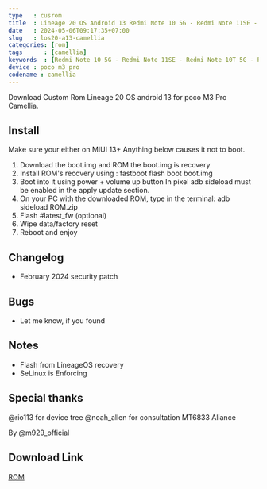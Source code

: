 ```yaml
---
type   : cusrom
title  : Lineage 20 OS Android 13 Redmi Note 10 5G - Redmi Note 11SE - Redmi Note 10T 5G - POCO M3 Pro 5G
date   : 2024-05-06T09:17:35+07:00
slug   : los20-a13-camellia
categories: [rom]
tags      : [camellia]
keywords  : [Redmi Note 10 5G - Redmi Note 11SE - Redmi Note 10T 5G - POCO M3 Pro 5G]
device : poco m3 pro
codename : camellia
---
```


Download Custom Rom Lineage 20 OS android 13 for poco M3 Pro Camellia.

## Install
Make sure your either on MIUI 13+
Anything below causes it not to boot.

1) Download the boot.img and ROM
the boot.img is recovery
2) Install ROM's recovery using :
fastboot flash boot boot.img
3) Boot into it using power + volume up button
In pixel adb sideload must be enabled in the apply update section.
4) On your PC with the downloaded ROM, type in the terminal: adb sideload ROM.zip
5) Flash #latest_fw (optional)
6) Wipe data/factory reset
7) Reboot and enjoy

## Changelog
- February 2024 security patch

## Bugs
- Let me know, if you found

## Notes
- Flash from LineageOS recovery
- SeLinux is Enforcing

## Special thanks
@rio113 for device tree
@noah_allen for consultation
MT6833 Aliance

By @m929_official

## Download Link
[ROM](https://mega.nz/folder/w7YCTSRb#5wO0iGIepPY_KVIWkPdngA)
